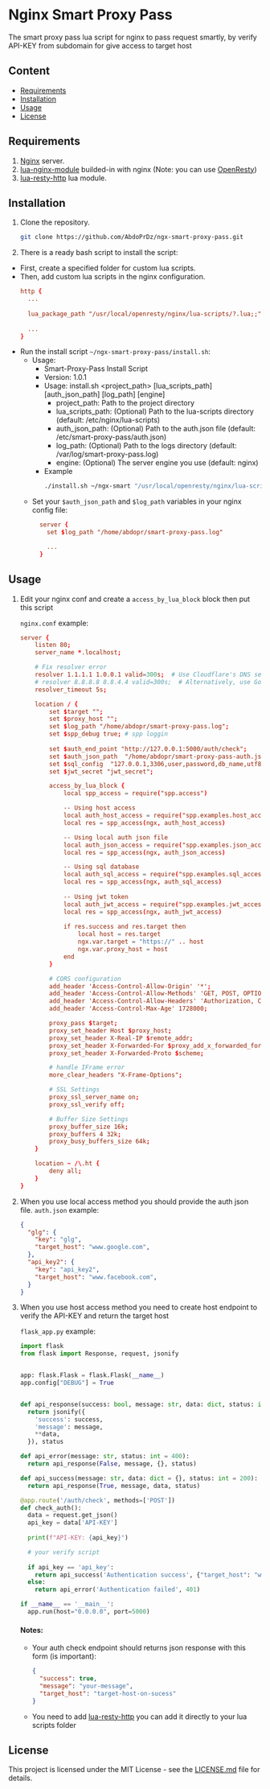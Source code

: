 # Nginx Smart Proxy Pass

The smart proxy pass lua script for nginx to pass request smartly, by verify API-KEY from subdomain for give access to target host

## Content

- [Requirements](#requirements)
- [Installation](#installation)
- [Usage](#usage)
- [License](#license)

## Requirements

1. [Nginx](https://nginx.org) server.
2. [lua-nginx-module](https://github.com/openresty/lua-nginx-module) builded-in with nginx (Note: you can use [OpenResty](https://openresty.org))
3. [lua-resty-http](https://github.com/ledgetech/lua-resty-http) lua module.

## Installation

1. Clone the repository.
    ```bash
    git clone https://github.com/AbdoPrDz/ngx-smart-proxy-pass.git
    ```

2. There is a ready bash script to install the script:
  - First, create a specified folder for custom lua scripts.
  - Then, add custom lua scripts in the nginx configuration.
    ```conf
    http {
      ...
      
      lua_package_path "/usr/local/openresty/nginx/lua-scripts/?.lua;;";
      
      ...
    }
    ```
  - Run the install script `~/ngx-smart-proxy-pass/install.sh`:
    - Usage:
      - Smart-Proxy-Pass Install Script
      - Version: 1.0.1
      - Usage: install.sh <project_path> [lua_scripts_path] [auth_json_path] [log_path] [engine]
        - project_path: Path to the project directory
        - lua_scripts_path: (Optional) Path to the lua-scripts directory (default: /etc/nginx/lua-scripts)
        - auth_json_path: (Optional) Path to the auth.json file (default: /etc/smart-proxy-pass/auth.json)
        - log_path: (Optional) Path to the logs directory (default: /var/log/smart-proxy-pass.log)
        - engine: (Optional) The server engine you use (default: nginx)
      - Example
        ```bash
        ./install.sh ~/ngx-smart "/usr/local/openresty/nginx/lua-scripts" "/home/abdopr/smart-proxy-pass-auth.json" "/home/abdopr/smart-proxy-pass.log" "openresty"
        ```
    - Set your `$auth_json_path` and `$log_path` variables in your nginx config file:
      ```conf
        server {
          set $log_path "/home/abdopr/smart-proxy-pass.log"

          ...
        }
      ``` 

## Usage

1. Edit your nginx conf and create a `access_by_lua_block` block then put this script

    `nginx.conf` example:
    ```conf
    server {
        listen 80;
        server_name *.localhost;

        # Fix resolver error
        resolver 1.1.1.1 1.0.0.1 valid=300s;  # Use Cloudflare's DNS servers
        # resolver 8.8.8.8 8.8.4.4 valid=300s;  # Alternatively, use Google's DNS servers
        resolver_timeout 5s;

        location / {
            set $target "";
            set $proxy_host "";
            set $log_path "/home/abdopr/smart-proxy-pass.log";
            set $spp_debug true; # spp loggin 
            
            set $auth_end_point "http://127.0.0.1:5000/auth/check";
            set $auth_json_path  "/home/abdopr/smart-proxy-pass-auth.json";
            set $sql_config  "127.0.0.1,3306,user,password,db_name,utf8,query";
            set $jwt_secret "jwt_secret";

            access_by_lua_block {
                local spp_access = require("spp.access")

                -- Using host access
                local auth_host_access = require("spp.examples.host_access")
                local res = spp_access(ngx, auth_host_access)

                -- Using local auth json file
                local auth_json_access = require("spp.examples.json_access")
                local res = spp_access(ngx, auth_json_access)

                -- Using sql database
                local auth_sql_access = require("spp.examples.sql_access")
                local res = spp_access(ngx, auth_sql_access)
                
                -- Using jwt token
                local auth_jwt_access = require("spp.examples.jwt_access")
                local res = spp_access(ngx, auth_jwt_access)
                
                if res.success and res.target then
                    local host = res.target
                    ngx.var.target = "https://" .. host
                    ngx.var.proxy_host = host
                end
            }

            # CORS configuration
            add_header 'Access-Control-Allow-Origin' '*';
            add_header 'Access-Control-Allow-Methods' 'GET, POST, OPTIONS';
            add_header 'Access-Control-Allow-Headers' 'Authorization, Content-Type, X-Requested-With, X-Custom-Header';
            add_header 'Access-Control-Max-Age' 1728000;

            proxy_pass $target;
            proxy_set_header Host $proxy_host;
            proxy_set_header X-Real-IP $remote_addr;
            proxy_set_header X-Forwarded-For $proxy_add_x_forwarded_for;
            proxy_set_header X-Forwarded-Proto $scheme;

            # handle IFrame error
            more_clear_headers "X-Frame-Options";

            # SSL Settings
            proxy_ssl_server_name on;
            proxy_ssl_verify off;

            # Buffer Size Settings
            proxy_buffer_size 16k;
            proxy_buffers 4 32k;
            proxy_busy_buffers_size 64k;
        }

        location ~ /\.ht {
            deny all;
        }
    }
    ```

2. When you use local access method you should provide the auth json file.
    `auth.json` example:
    ```json
    {
      "glg": {
        "key": "glg",
        "target_host": "www.google.com",
      },
      "api_key2": {
        "key": "api_key2",
        "target_host": "www.facebook.com",
      }
    }
    ```

3. When you use host access method you need to create host endpoint to verify the API-KEY and return the target host

    `flask_app.py` example:
    ```python
    import flask
    from flask import Response, request, jsonify


    app: flask.Flask = flask.Flask(__name__)
    app.config["DEBUG"] = True


    def api_response(success: bool, message: str, data: dict, status: int = 200) -> Response:
      return jsonify({
        'success': success,
        'message': message,
        **data,
      }), status

    def api_error(message: str, status: int = 400):
      return api_response(False, message, {}, status)

    def api_success(message: str, data: dict = {}, status: int = 200):
      return api_response(True, message, data, status)

    @app.route('/auth/check', methods=['POST'])
    def check_auth():
      data = request.get_json()
      api_key = data['API-KEY']
      
      print(f"API-KEY: {api_key}")

      # your verify script
      
      if api_key == 'api_key':
        return api_success('Authentication success', {"target_host": "www.google.com"})
      else:
        return api_error('Authentication failed', 401)

    if __name__ == '__main__':
      app.run(host="0.0.0.0", port=5000)
    ```

    #### Notes: 
    - Your auth check endpoint should returns json response with this form (is important):
      ```json
      {
        "success": true,
        "message": "your-message",
        "target_host": "target-host-on-sucess" 
      }
      ```
    - You need to add [lua-resty-http](https://github.com/ledgetech/lua-resty-http) you can add it directly to your lua scripts folder

## License

This project is licensed under the MIT License - see the [LICENSE.md](https://github.com/AbdoPrDZ/ngx-smart-proxy-pass/blob/main/LICENSE.md) file for details.
